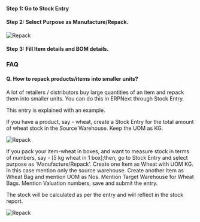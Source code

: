 #### Step 1: Go to Stock Entry

#### Step 2: Select Purpose as Manufacture/Repack.

![Repack](files/repack-1.png)

#### Step 3: Fill Item details and BOM details.

  

### FAQ

#### Q. How to repack products/items into smaller units?

A lot of retailers / distributors buy large quantities of an item and repack
them into smaller units. You can do this in ERPNext through Stock Entry.

This entry is explained with an example.

If you have a product, say - wheat, create a Stock Entry for the total amount
of wheat stock in the Source Warehouse. Keep the UOM as KG.

![Repack](files/stock-entry-repack.png)

If you pack your item-wheat in boxes, and want to measure stock in terms of
numbers, say - [5 kg wheat in 1 box];then, go to Stock Entry and select
purpose as 'Manufacture/Repack'. Create one Item as Wheat with UOM KG. In this
case mention only the source warehouse. Create another Item as Wheat Bag and
mention UOM as Nos. Mention Target Warehouse for Wheat Bags. Mention Valuation
numbers, save and submit the entry.

The stock will be calculated as per the entry and will reflect in the stock
report.

![Repack](files/repack-2.png)

